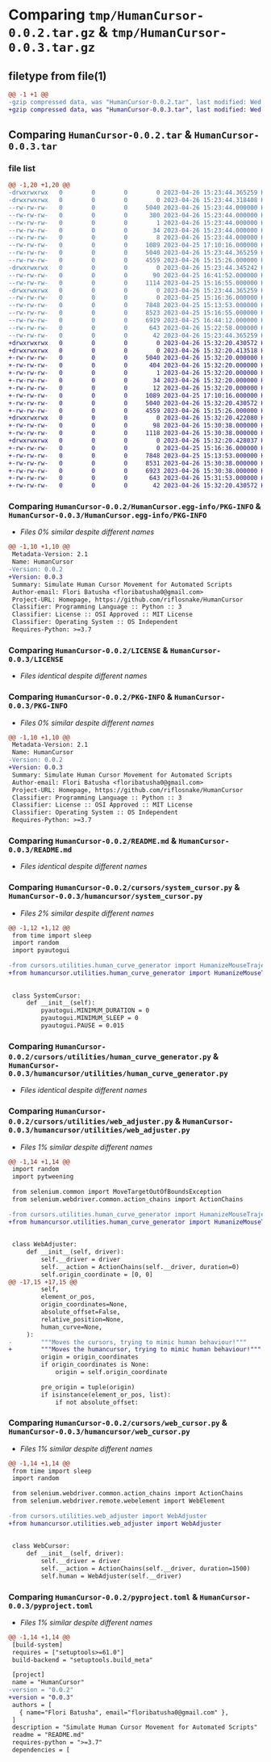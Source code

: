# Comparing `tmp/HumanCursor-0.0.2.tar.gz` & `tmp/HumanCursor-0.0.3.tar.gz`

## filetype from file(1)

```diff
@@ -1 +1 @@
-gzip compressed data, was "HumanCursor-0.0.2.tar", last modified: Wed Apr 26 15:23:44 2023, max compression
+gzip compressed data, was "HumanCursor-0.0.3.tar", last modified: Wed Apr 26 15:32:20 2023, max compression
```

## Comparing `HumanCursor-0.0.2.tar` & `HumanCursor-0.0.3.tar`

### file list

```diff
@@ -1,20 +1,20 @@
-drwxrwxrwx   0        0        0        0 2023-04-26 15:23:44.365259 HumanCursor-0.0.2/
-drwxrwxrwx   0        0        0        0 2023-04-26 15:23:44.318408 HumanCursor-0.0.2/HumanCursor.egg-info/
--rw-rw-rw-   0        0        0     5040 2023-04-26 15:23:44.000000 HumanCursor-0.0.2/HumanCursor.egg-info/PKG-INFO
--rw-rw-rw-   0        0        0      380 2023-04-26 15:23:44.000000 HumanCursor-0.0.2/HumanCursor.egg-info/SOURCES.txt
--rw-rw-rw-   0        0        0        1 2023-04-26 15:23:44.000000 HumanCursor-0.0.2/HumanCursor.egg-info/dependency_links.txt
--rw-rw-rw-   0        0        0       34 2023-04-26 15:23:44.000000 HumanCursor-0.0.2/HumanCursor.egg-info/requires.txt
--rw-rw-rw-   0        0        0        8 2023-04-26 15:23:44.000000 HumanCursor-0.0.2/HumanCursor.egg-info/top_level.txt
--rw-rw-rw-   0        0        0     1089 2023-04-25 17:10:16.000000 HumanCursor-0.0.2/LICENSE
--rw-rw-rw-   0        0        0     5040 2023-04-26 15:23:44.365259 HumanCursor-0.0.2/PKG-INFO
--rw-rw-rw-   0        0        0     4559 2023-04-26 15:15:26.000000 HumanCursor-0.0.2/README.md
-drwxrwxrwx   0        0        0        0 2023-04-26 15:23:44.345242 HumanCursor-0.0.2/cursors/
--rw-rw-rw-   0        0        0       90 2023-04-25 16:41:52.000000 HumanCursor-0.0.2/cursors/__init__.py
--rw-rw-rw-   0        0        0     1114 2023-04-25 15:16:55.000000 HumanCursor-0.0.2/cursors/system_cursor.py
-drwxrwxrwx   0        0        0        0 2023-04-26 15:23:44.365259 HumanCursor-0.0.2/cursors/utilities/
--rw-rw-rw-   0        0        0        0 2023-04-25 15:16:36.000000 HumanCursor-0.0.2/cursors/utilities/__init__.py
--rw-rw-rw-   0        0        0     7848 2023-04-25 15:13:53.000000 HumanCursor-0.0.2/cursors/utilities/human_curve_generator.py
--rw-rw-rw-   0        0        0     8523 2023-04-25 15:16:55.000000 HumanCursor-0.0.2/cursors/utilities/web_adjuster.py
--rw-rw-rw-   0        0        0     6919 2023-04-25 16:44:12.000000 HumanCursor-0.0.2/cursors/web_cursor.py
--rw-rw-rw-   0        0        0      643 2023-04-26 15:22:58.000000 HumanCursor-0.0.2/pyproject.toml
--rw-rw-rw-   0        0        0       42 2023-04-26 15:23:44.365259 HumanCursor-0.0.2/setup.cfg
+drwxrwxrwx   0        0        0        0 2023-04-26 15:32:20.430572 HumanCursor-0.0.3/
+drwxrwxrwx   0        0        0        0 2023-04-26 15:32:20.413518 HumanCursor-0.0.3/HumanCursor.egg-info/
+-rw-rw-rw-   0        0        0     5040 2023-04-26 15:32:20.000000 HumanCursor-0.0.3/HumanCursor.egg-info/PKG-INFO
+-rw-rw-rw-   0        0        0      404 2023-04-26 15:32:20.000000 HumanCursor-0.0.3/HumanCursor.egg-info/SOURCES.txt
+-rw-rw-rw-   0        0        0        1 2023-04-26 15:32:20.000000 HumanCursor-0.0.3/HumanCursor.egg-info/dependency_links.txt
+-rw-rw-rw-   0        0        0       34 2023-04-26 15:32:20.000000 HumanCursor-0.0.3/HumanCursor.egg-info/requires.txt
+-rw-rw-rw-   0        0        0       12 2023-04-26 15:32:20.000000 HumanCursor-0.0.3/HumanCursor.egg-info/top_level.txt
+-rw-rw-rw-   0        0        0     1089 2023-04-25 17:10:16.000000 HumanCursor-0.0.3/LICENSE
+-rw-rw-rw-   0        0        0     5040 2023-04-26 15:32:20.430572 HumanCursor-0.0.3/PKG-INFO
+-rw-rw-rw-   0        0        0     4559 2023-04-26 15:15:26.000000 HumanCursor-0.0.3/README.md
+drwxrwxrwx   0        0        0        0 2023-04-26 15:32:20.422080 HumanCursor-0.0.3/humancursor/
+-rw-rw-rw-   0        0        0       98 2023-04-26 15:30:38.000000 HumanCursor-0.0.3/humancursor/__init__.py
+-rw-rw-rw-   0        0        0     1118 2023-04-26 15:30:38.000000 HumanCursor-0.0.3/humancursor/system_cursor.py
+drwxrwxrwx   0        0        0        0 2023-04-26 15:32:20.428037 HumanCursor-0.0.3/humancursor/utilities/
+-rw-rw-rw-   0        0        0        0 2023-04-25 15:16:36.000000 HumanCursor-0.0.3/humancursor/utilities/__init__.py
+-rw-rw-rw-   0        0        0     7848 2023-04-25 15:13:53.000000 HumanCursor-0.0.3/humancursor/utilities/human_curve_generator.py
+-rw-rw-rw-   0        0        0     8531 2023-04-26 15:30:38.000000 HumanCursor-0.0.3/humancursor/utilities/web_adjuster.py
+-rw-rw-rw-   0        0        0     6923 2023-04-26 15:30:38.000000 HumanCursor-0.0.3/humancursor/web_cursor.py
+-rw-rw-rw-   0        0        0      643 2023-04-26 15:31:53.000000 HumanCursor-0.0.3/pyproject.toml
+-rw-rw-rw-   0        0        0       42 2023-04-26 15:32:20.430572 HumanCursor-0.0.3/setup.cfg
```

### Comparing `HumanCursor-0.0.2/HumanCursor.egg-info/PKG-INFO` & `HumanCursor-0.0.3/HumanCursor.egg-info/PKG-INFO`

 * *Files 0% similar despite different names*

```diff
@@ -1,10 +1,10 @@
 Metadata-Version: 2.1
 Name: HumanCursor
-Version: 0.0.2
+Version: 0.0.3
 Summary: Simulate Human Cursor Movement for Automated Scripts
 Author-email: Flori Batusha <floribatusha0@gmail.com>
 Project-URL: Homepage, https://github.com/riflosnake/HumanCursor
 Classifier: Programming Language :: Python :: 3
 Classifier: License :: OSI Approved :: MIT License
 Classifier: Operating System :: OS Independent
 Requires-Python: >=3.7
```

### Comparing `HumanCursor-0.0.2/LICENSE` & `HumanCursor-0.0.3/LICENSE`

 * *Files identical despite different names*

### Comparing `HumanCursor-0.0.2/PKG-INFO` & `HumanCursor-0.0.3/PKG-INFO`

 * *Files 0% similar despite different names*

```diff
@@ -1,10 +1,10 @@
 Metadata-Version: 2.1
 Name: HumanCursor
-Version: 0.0.2
+Version: 0.0.3
 Summary: Simulate Human Cursor Movement for Automated Scripts
 Author-email: Flori Batusha <floribatusha0@gmail.com>
 Project-URL: Homepage, https://github.com/riflosnake/HumanCursor
 Classifier: Programming Language :: Python :: 3
 Classifier: License :: OSI Approved :: MIT License
 Classifier: Operating System :: OS Independent
 Requires-Python: >=3.7
```

### Comparing `HumanCursor-0.0.2/README.md` & `HumanCursor-0.0.3/README.md`

 * *Files identical despite different names*

### Comparing `HumanCursor-0.0.2/cursors/system_cursor.py` & `HumanCursor-0.0.3/humancursor/system_cursor.py`

 * *Files 2% similar despite different names*

```diff
@@ -1,12 +1,12 @@
 from time import sleep
 import random
 import pyautogui
 
-from cursors.utilities.human_curve_generator import HumanizeMouseTrajectory
+from humancursor.utilities.human_curve_generator import HumanizeMouseTrajectory
 
 
 class SystemCursor:
     def __init__(self):
         pyautogui.MINIMUM_DURATION = 0
         pyautogui.MINIMUM_SLEEP = 0
         pyautogui.PAUSE = 0.015
```

### Comparing `HumanCursor-0.0.2/cursors/utilities/human_curve_generator.py` & `HumanCursor-0.0.3/humancursor/utilities/human_curve_generator.py`

 * *Files identical despite different names*

### Comparing `HumanCursor-0.0.2/cursors/utilities/web_adjuster.py` & `HumanCursor-0.0.3/humancursor/utilities/web_adjuster.py`

 * *Files 1% similar despite different names*

```diff
@@ -1,14 +1,14 @@
 import random
 import pytweening
 
 from selenium.common import MoveTargetOutOfBoundsException
 from selenium.webdriver.common.action_chains import ActionChains
 
-from cursors.utilities.human_curve_generator import HumanizeMouseTrajectory
+from humancursor.utilities.human_curve_generator import HumanizeMouseTrajectory
 
 
 class WebAdjuster:
     def __init__(self, driver):
         self.__driver = driver
         self.__action = ActionChains(self.__driver, duration=0)
         self.origin_coordinate = [0, 0]
@@ -17,15 +17,15 @@
         self,
         element_or_pos,
         origin_coordinates=None,
         absolute_offset=False,
         relative_position=None,
         human_curve=None,
     ):
-        """Moves the cursors, trying to mimic human behaviour!"""
+        """Moves the humancursor, trying to mimic human behaviour!"""
         origin = origin_coordinates
         if origin_coordinates is None:
             origin = self.origin_coordinate
 
         pre_origin = tuple(origin)
         if isinstance(element_or_pos, list):
             if not absolute_offset:
```

### Comparing `HumanCursor-0.0.2/cursors/web_cursor.py` & `HumanCursor-0.0.3/humancursor/web_cursor.py`

 * *Files 1% similar despite different names*

```diff
@@ -1,14 +1,14 @@
 from time import sleep
 import random
 
 from selenium.webdriver.common.action_chains import ActionChains
 from selenium.webdriver.remote.webelement import WebElement
 
-from cursors.utilities.web_adjuster import WebAdjuster
+from humancursor.utilities.web_adjuster import WebAdjuster
 
 
 class WebCursor:
     def __init__(self, driver):
         self.__driver = driver
         self.__action = ActionChains(self.__driver, duration=1500)
         self.human = WebAdjuster(self.__driver)
```

### Comparing `HumanCursor-0.0.2/pyproject.toml` & `HumanCursor-0.0.3/pyproject.toml`

 * *Files 1% similar despite different names*

```diff
@@ -1,14 +1,14 @@
 [build-system]
 requires = ["setuptools>=61.0"]
 build-backend = "setuptools.build_meta"
 
 [project]
 name = "HumanCursor"
-version = "0.0.2"
+version = "0.0.3"
 authors = [
   { name="Flori Batusha", email="floribatusha0@gmail.com" },
 ]
 description = "Simulate Human Cursor Movement for Automated Scripts"
 readme = "README.md"
 requires-python = ">=3.7"
 dependencies = [
```

